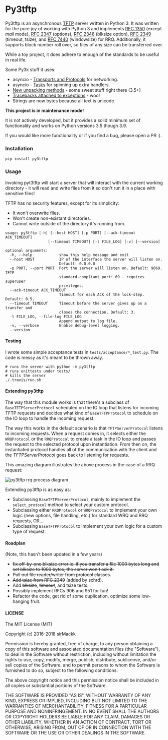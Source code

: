 # Py3tftp

Py3tftp is an asynchronous [TFTP][1] server written in Python 3. It was written for the pure joy of working with Python 3 and implements [RFC 1350][2] (except _mail_ mode), [RFC 2347][3] (options), [RFC 2348][4] (blksize option), [RFC 2349][5] (timeout, tsize), and [RFC 7440][10] (windowsize) for RRQ. Additionally, it supports block number roll over, so files of any size can be transferred over.

While a toy project, it does adhere to enough of the standards to be useful in real life.

Some Py3k stuff it uses:
- asyncio - [Transports and Protocols][6] for networking.
- asyncio - [Tasks][7] for spinning up extra handlers.
- [New unpacking methods][8] - some sweet stuff right there (3.5+)
- [Tracebacks attached to exceptions][9] - woo!
- Strings are now bytes because all text is unicode


**This project is in maintenance mode!**

It is not actively developed, but it provides a solid minimum set of functionality and works on Python versions 3.5 though 3.9.

If you would like more functionality or if you find a bug, please open a PR :). 

### Installation

```
pip install py3tftp
```

### Usage

Invoking pyt3tftp will start a server that will interact with the current working directory - it will read and write files from it so don't run it in a place with sensitive files!

TFTP has no security features, except for its simplicity:
- It won't overwrite files.
- Won't create non-existant directories.
- Cannot write outside of the directory it's running from.

```
usage: py3tftp [-h] [--host HOST] [-p PORT] [--ack-timeout ACK_TIMEOUT]
                   [--timeout TIMEOUT] [-l FILE_LOG] [-v] [--version]

optional arguments:
  -h, --help            show this help message and exit
  --host HOST           IP of the interface the server will listen on.
                        Default: 0.0.0.0
  -p PORT, --port PORT  Port the server will listen on. Default: 9069. TFTP
                        standard-compliant port: 69 - requires superuser
                        privileges.
  --ack-timeout ACK_TIMEOUT
                        Timeout for each ACK of the lock-step. Default: 0.5.
  --timeout TIMEOUT     Timeout before the server gives up on a transfer and
                        closes the connection. Default: 3.
  -l FILE_LOG, --file-log FILE_LOG
                        Append output to log file.
  -v, --verbose         Enable debug-level logging.
  --version
```

#### Testing

I wrote some simple acceptance tests in `tests/acceptance/*_test.py`. The code is messy as it's meant to be thrown away.

```
# runs the server with python -m py3tftp
# runs unittests under tests/
# kills the server
./.travis/run.sh
```

#### Extending py3tftp

The way that this module works is that there's a subclass of `BaseTFTPServerProtocol` scheduled on the IO loop that listens for incoming TFTP requests and decides what kind of `BaseTFTPProtocol` to schedule on the IO loop to handle the incoming request.

The way this works in the default scenario is that `TFTPServerProtocol` listens to incoming requests. When a request comes in, it selects either the `WRQProtocol` or the `RRQProtocol` to create a task in the IO loop and passes the request to the selected protocol upon instantiation. From then on, the instantiated protocol handles all of the communication with the client and the _TFTPServerProtocol_ goes back to listening for requests.

This amazing diagram illustrates the above process in the case of a RRQ request:

![py3tftp rrq process diagram](tftp_graph.png)

Extending py3tftp is as easy as:

- Subclassing `BaseTFTPServerProtocol`, mainly to implement the `select_protocol` method to select your custom protocol.
- Subclassing either `RRQProtocol` or `WRQProtocol` to implement your own logic (new options, file handling, etc.) for standard WRQ and RRQ requests, OR...
- Subclassing `BaseTFTPProtocol` to implement your own logic for a custom type of request.

#### Roadplan

(Note, this hasn't been updated in a few years)

- ~~fix off-by-one blksize error ie. if you transfer a file 1000 bytes long and set blksize to 1000 bytes, the server won't ack it.~~
- ~~Pull out file reader/writer from protocol classes~~.
- ~~Add tsize from RFC 2349~~ (added by schrd).
- Add ~~blksize~~, ~~timeout~~, and tsize tests.
- Possibly implement RFCs 906 and 951 for fun!
- Refactor the code, get rid of some duplication, optimize some low-hanging fruit.

#### LICENSE

The MIT License (MIT)

Copyright (c) 2016-2018 sirMackk

Permission is hereby granted, free of charge, to any person obtaining a copy
of this software and associated documentation files (the "Software"), to deal
in the Software without restriction, including without limitation the rights
to use, copy, modify, merge, publish, distribute, sublicense, and/or sell
copies of the Software, and to permit persons to whom the Software is
furnished to do so, subject to the following conditions:

The above copyright notice and this permission notice shall be included in all
copies or substantial portions of the Software.

THE SOFTWARE IS PROVIDED "AS IS", WITHOUT WARRANTY OF ANY KIND, EXPRESS OR
IMPLIED, INCLUDING BUT NOT LIMITED TO THE WARRANTIES OF MERCHANTABILITY,
FITNESS FOR A PARTICULAR PURPOSE AND NONINFRINGEMENT. IN NO EVENT SHALL THE
AUTHORS OR COPYRIGHT HOLDERS BE LIABLE FOR ANY CLAIM, DAMAGES OR OTHER
LIABILITY, WHETHER IN AN ACTION OF CONTRACT, TORT OR OTHERWISE, ARISING FROM,
OUT OF OR IN CONNECTION WITH THE SOFTWARE OR THE USE OR OTHER DEALINGS IN THE
SOFTWARE.


[1]: https://en.wikipedia.org/wiki/Trivial_File_Transfer_Protocol
[2]: https://tools.ietf.org/html/rfc1350
[3]: https://tools.ietf.org/html/rfc2347
[4]: https://tools.ietf.org/html/rfc2348
[5]: https://tools.ietf.org/html/rfc2349
[6]: https://docs.python.org/3/library/asyncio-protocol.html
[7]: https://docs.python.org/3/library/asyncio-task.html#task
[8]: https://www.python.org/dev/peps/pep-0448/
[9]: http://legacy.python.org/dev/peps/pep-3109/
[10]: https://tools.ietf.org/html/rfc7440
